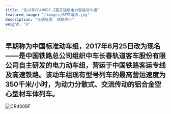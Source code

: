 ```yaml
---
title: "复兴号CR400BF-Z型亚运版电力智能动车组"
featured_image: "/images/BF亚运版.jpg"
description: "交通强国  铁路先行"
weight: "8"
---
```


## 早期称为中国标准动车组，2017年6月25日改为现名——是中国铁路总公司组织中车长春轨道客车股份有限公司自主研发的电力动车组，营运于中国铁路客运专线及高速铁路。该动车组现有型号列车的最高营运速度为350千米/小时，为动力分散式、交流传动的铝合金空心型材车体列车。

![CR400BF](/images/BF亚运版.jpg)
